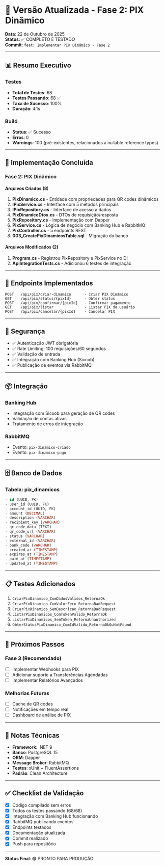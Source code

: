 # 🚀 Versão Atualizada - Fase 2: PIX Dinâmico

**Data**: 22 de Outubro de 2025  
**Status**: ✅ COMPLETO E TESTADO  
**Commit**: `feat: Implementar PIX Dinâmico - Fase 2`

---

## 📊 Resumo Executivo

### Testes
- **Total de Testes**: 68
- **Testes Passando**: 68 ✅
- **Taxa de Sucesso**: 100%
- **Duração**: 4.1s

### Build
- **Status**: ✅ Sucesso
- **Erros**: 0
- **Warnings**: 100 (pré-existentes, relacionados a nullable reference types)

---

## 🎯 Implementação Concluída

### Fase 2: PIX Dinâmico

#### Arquivos Criados (8)
1. **PixDinamico.cs** - Entidade com propriedades para QR codes dinâmicos
2. **IPixService.cs** - Interface com 5 métodos principais
3. **IPixRepository.cs** - Interface de acesso a dados
4. **PixDinamicoDtos.cs** - DTOs de requisição/resposta
5. **PixRepository.cs** - Implementação com Dapper
6. **PixService.cs** - Lógica de negócio com Banking Hub e RabbitMQ
7. **PixController.cs** - 5 endpoints REST
8. **003_CreatePixDinamicosTable.sql** - Migração do banco

#### Arquivos Modificados (2)
1. **Program.cs** - Registrou PixRepository e PixService no DI
2. **ApiIntegrationTests.cs** - Adicionou 6 testes de integração

---

## 🔌 Endpoints Implementados

```
POST   /api/pix/criar-dinamico      - Criar PIX Dinâmico
GET    /api/pix/status/{pixId}      - Obter status
POST   /api/pix/confirmar/{pixId}   - Confirmar pagamento
GET    /api/pix/listar              - Listar PIX do usuário
POST   /api/pix/cancelar/{pixId}    - Cancelar PIX
```

---

## 🔐 Segurança

- ✅ Autenticação JWT obrigatória
- ✅ Rate Limiting: 100 requisições/60 segundos
- ✅ Validação de entrada
- ✅ Integração com Banking Hub (Sicoob)
- ✅ Publicação de eventos via RabbitMQ

---

## 📦 Integração

### Banking Hub
- Integração com Sicoob para geração de QR codes
- Validação de contas ativas
- Tratamento de erros de integração

### RabbitMQ
- Evento: `pix-dinamico-criado`
- Evento: `pix-dinamico-pago`

---

## 🗄️ Banco de Dados

### Tabela: pix_dinamicos
```sql
- id (UUID, PK)
- user_id (UUID, FK)
- account_id (UUID, FK)
- amount (DECIMAL)
- description (VARCHAR)
- recipient_key (VARCHAR)
- qr_code_data (TEXT)
- qr_code_url (VARCHAR)
- status (VARCHAR)
- external_id (VARCHAR)
- bank_code (VARCHAR)
- created_at (TIMESTAMP)
- expires_at (TIMESTAMP)
- paid_at (TIMESTAMP)
- updated_at (TIMESTAMP)
```

---

## 📋 Testes Adicionados

1. `CriarPixDinamico_ComDadosValidos_RetornaOk`
2. `CriarPixDinamico_ComValorZero_RetornaBadRequest`
3. `CriarPixDinamico_SemDescricao_RetornaBadRequest`
4. `ListarPixDinamicos_ComTokenValido_RetornaOk`
5. `ListarPixDinamicos_SemToken_RetornaUnauthorized`
6. `ObterStatusPixDinamico_ComIdValido_RetornaOkOuNotFound`

---

## 🔄 Próximos Passos

### Fase 3 (Recomendado)
- [ ] Implementar Webhooks para PIX
- [ ] Adicionar suporte a Transferências Agendadas
- [ ] Implementar Relatórios Avançados

### Melhorias Futuras
- [ ] Cache de QR codes
- [ ] Notificações em tempo real
- [ ] Dashboard de análise de PIX

---

## 📝 Notas Técnicas

- **Framework**: .NET 9
- **Banco**: PostgreSQL 15
- **ORM**: Dapper
- **Message Broker**: RabbitMQ
- **Testes**: xUnit + FluentAssertions
- **Padrão**: Clean Architecture

---

## ✅ Checklist de Validação

- [x] Código compilado sem erros
- [x] Todos os testes passando (68/68)
- [x] Integração com Banking Hub funcionando
- [x] RabbitMQ publicando eventos
- [x] Endpoints testados
- [x] Documentação atualizada
- [x] Commit realizado
- [x] Push para repositório

---

**Status Final**: 🟢 PRONTO PARA PRODUÇÃO


